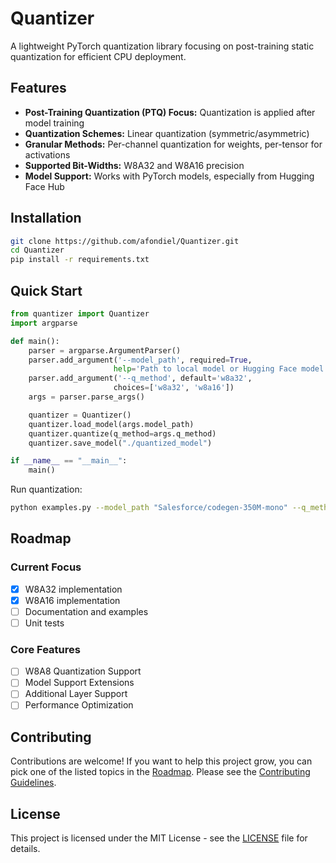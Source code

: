 # Quantizer

A lightweight PyTorch quantization library focusing on post-training static quantization for efficient CPU deployment.

## Features

* **Post-Training Quantization (PTQ) Focus:** Quantization is applied after model training
* **Quantization Schemes:** Linear quantization (symmetric/asymmetric)
* **Granular Methods:** Per-channel quantization for weights, per-tensor for activations
* **Supported Bit-Widths:** W8A32 and W8A16 precision
* **Model Support:** Works with PyTorch models, especially from Hugging Face Hub

## Installation

```bash
git clone https://github.com/afondiel/Quantizer.git
cd Quantizer
pip install -r requirements.txt
```

## Quick Start

```python
from quantizer import Quantizer
import argparse

def main():
    parser = argparse.ArgumentParser()
    parser.add_argument('--model_path', required=True,
                       help='Path to local model or Hugging Face model ID')
    parser.add_argument('--q_method', default='w8a32',
                       choices=['w8a32', 'w8a16'])
    args = parser.parse_args()

    quantizer = Quantizer()
    quantizer.load_model(args.model_path)
    quantizer.quantize(q_method=args.q_method)
    quantizer.save_model("./quantized_model")

if __name__ == "__main__":
    main()
```

Run quantization:
```bash
python examples.py --model_path "Salesforce/codegen-350M-mono" --q_method w8a32
```

## Roadmap

### Current Focus
- [x] W8A32 implementation
- [x] W8A16 implementation
- [ ] Documentation and examples
- [ ] Unit tests

### Core Features
- [ ] W8A8 Quantization Support
- [ ] Model Support Extensions
- [ ] Additional Layer Support
- [ ] Performance Optimization

## Contributing

Contributions are welcome! If you want to help this project grow, you can pick one of the listed topics in the [Roadmap](#roadmap). Please see the [Contributing Guidelines](CONTRIBUTING.md).

## License

This project is licensed under the MIT License - see the [LICENSE](LICENSE) file for details.